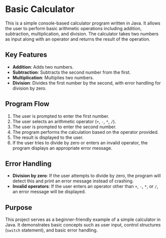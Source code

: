 # Basic Calculator

This is a simple console-based calculator program written in Java. It allows the user to perform basic arithmetic operations including addition, subtraction, multiplication, and division. The calculator takes two numbers as input along with an operator and returns the result of the operation.

## Key Features
- **Addition**: Adds two numbers.
- **Subtraction**: Subtracts the second number from the first.
- **Multiplication**: Multiplies two numbers.
- **Division**: Divides the first number by the second, with error handling for division by zero.

## Program Flow
1. The user is prompted to enter the first number.
2. The user selects an arithmetic operator (`+`, `-`, `*`, `/`).
3. The user is prompted to enter the second number.
4. The program performs the calculation based on the operator provided.
5. The result is displayed to the user.
6. If the user tries to divide by zero or enters an invalid operator, the program displays an appropriate error message.

## Error Handling
- **Division by zero**: If the user attempts to divide by zero, the program will detect this and print an error message instead of crashing.
- **Invalid operators**: If the user enters an operator other than `+`, `-`, `*`, or `/`, an error message will be displayed.

## Purpose
This project serves as a beginner-friendly example of a simple calculator in Java. It demonstrates basic concepts such as user input, control structures (`switch` statement), and basic error handling.
